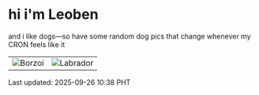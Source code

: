 # hi i'm Leoben

and i like dogs—so have some random dog pics that change whenever my CRON feels like it

|  |  |
|--------|----------|
| ![Borzoi](https://random-dog-vercel.vercel.app/api/random-borzoi?v=1758854285) | ![Labrador](https://random-dog-vercel.vercel.app/api/random-labrador?v=1758854285) |

Last updated: 2025-09-26 10:38 PHT
